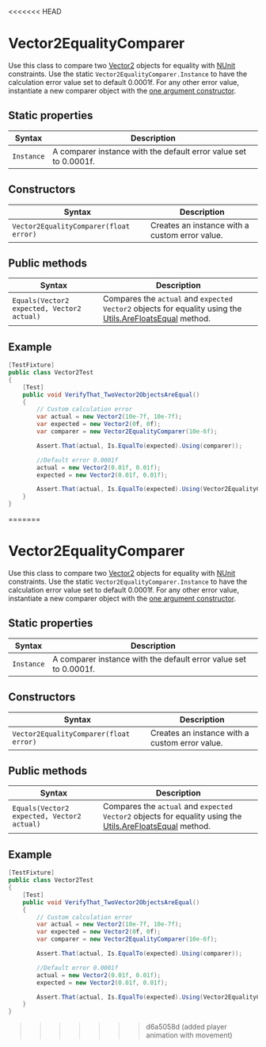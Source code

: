 <<<<<<< HEAD
# Vector2EqualityComparer

Use this class to compare two [Vector2](https://docs.unity3d.com/ScriptReference/Vector2.html) objects for equality with [NUnit](http://www.nunit.org/) constraints. Use the static `Vector2EqualityComparer.Instance` to have the calculation error value set to default 0.0001f. For any other error value, instantiate a new comparer object with the [one argument constructor](#constructors).

## Static properties

| Syntax     | Description                                                  |
| ---------- | ------------------------------------------------------------ |
| `Instance` | A comparer instance with the default error value set to 0.0001f. |

## Constructors

| Syntax                                 | Description                                    |
| -------------------------------------- | ---------------------------------------------- |
| `Vector2EqualityComparer(float error)` | Creates an instance with a custom error value. |

## Public methods

| Syntax                                     | Description                                                  |
| ------------------------------------------ | ------------------------------------------------------------ |
| `Equals(Vector2 expected, Vector2 actual)` | Compares the `actual` and `expected` `Vector2` objects for equality using the [Utils.AreFloatsEqual](./reference-test-utils.md) method. |

## Example

```c#
[TestFixture]
public class Vector2Test
{
    [Test]
    public void VerifyThat_TwoVector2ObjectsAreEqual()
    {
        // Custom calculation error
        var actual = new Vector2(10e-7f, 10e-7f);
        var expected = new Vector2(0f, 0f);
        var comparer = new Vector2EqualityComparer(10e-6f);

        Assert.That(actual, Is.EqualTo(expected).Using(comparer));

        //Default error 0.0001f
        actual = new Vector2(0.01f, 0.01f);
        expected = new Vector2(0.01f, 0.01f);

        Assert.That(actual, Is.EqualTo(expected).Using(Vector2EqualityComparer.Instance));
    }
}
```

=======
# Vector2EqualityComparer

Use this class to compare two [Vector2](https://docs.unity3d.com/ScriptReference/Vector2.html) objects for equality with [NUnit](http://www.nunit.org/) constraints. Use the static `Vector2EqualityComparer.Instance` to have the calculation error value set to default 0.0001f. For any other error value, instantiate a new comparer object with the [one argument constructor](#constructors).

## Static properties

| Syntax     | Description                                                  |
| ---------- | ------------------------------------------------------------ |
| `Instance` | A comparer instance with the default error value set to 0.0001f. |

## Constructors

| Syntax                                 | Description                                    |
| -------------------------------------- | ---------------------------------------------- |
| `Vector2EqualityComparer(float error)` | Creates an instance with a custom error value. |

## Public methods

| Syntax                                     | Description                                                  |
| ------------------------------------------ | ------------------------------------------------------------ |
| `Equals(Vector2 expected, Vector2 actual)` | Compares the `actual` and `expected` `Vector2` objects for equality using the [Utils.AreFloatsEqual](./reference-test-utils.md) method. |

## Example

```c#
[TestFixture]
public class Vector2Test
{
    [Test]
    public void VerifyThat_TwoVector2ObjectsAreEqual()
    {
        // Custom calculation error
        var actual = new Vector2(10e-7f, 10e-7f);
        var expected = new Vector2(0f, 0f);
        var comparer = new Vector2EqualityComparer(10e-6f);

        Assert.That(actual, Is.EqualTo(expected).Using(comparer));

        //Default error 0.0001f
        actual = new Vector2(0.01f, 0.01f);
        expected = new Vector2(0.01f, 0.01f);

        Assert.That(actual, Is.EqualTo(expected).Using(Vector2EqualityComparer.Instance));
    }
}
```

>>>>>>> d6a5058d (added player animation with movement)
